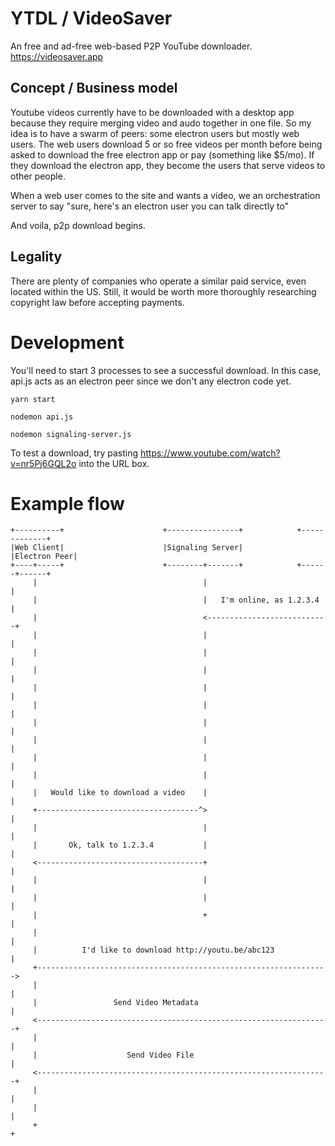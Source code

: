 # YTDL / VideoSaver
An free and ad-free web-based P2P YouTube downloader. https://videosaver.app

## Concept / Business model
Youtube videos currently have to be downloaded with a desktop app because they require merging video and audo together in one file. So my idea is to have a swarm of peers: some electron users but mostly web users. The web users download 5 or so free videos per month before being asked to download the free electron app or pay (something like $5/mo). If they download the electron app, they become the users that serve videos to other people.

When a web user comes to the site and wants a video, we an orchestration server to say "sure, here's an electron user you can talk directly to"

And voila, p2p download begins.

## Legality
There are plenty of companies who operate a similar paid service, even located within the US. Still, it would be worth more thoroughly researching copyright law before accepting payments.

# Development
You'll need to start 3 processes to see a successful download. In this case, api.js acts as an electron peer since we don't any electron code yet.

`yarn start`

`nodemon api.js`

`nodemon signaling-server.js`

To test a download, try pasting https://www.youtube.com/watch?v=nr5Pj6GQL2o into the URL box.

# Example flow
```
+----------+                      +----------------+            +-------------+
|Web Client|                      |Signaling Server|            |Electron Peer|
+----+-----+                      +--------+-------+            +------+------+
     |                                     |                           |
     |                                     |   I'm online, as 1.2.3.4  |
     |                                     <---------------------------+
     |                                     |                           |
     |                                     |                           |
     |                                     |                           |
     |                                     |                           |
     |                                     |                           |
     |                                     |                           |
     |                                     |                           |
     |                                     |                           |
     |                                     |                           |
     |   Would like to download a video    |                           |
     +------------------------------------^>                           |
     |                                     |                           |
     |       Ok, talk to 1.2.3.4           |                           |
     <-------------------------------------+                           |
     |                                     |                           |
     |                                     |                           |
     |                                     +                           |
     |                                                                 |
     |          I'd like to download http://youtu.be/abc123            |
     +----------------------------------------------------------------->
     |                                                                 |
     |                 Send Video Metadata                             |
     <-----------------------------------------------------------------+
     |                                                                 |
     |                    Send Video File                              |
     <-----------------------------------------------------------------+
     |                                                                 |
     |                                                                 |
     +                                                                 +


```
